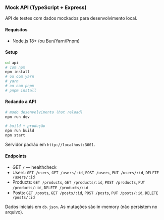 ### Mock API (TypeScript + Express)

API de testes com dados mockados para desenvolvimento local.

#### Requisitos
- Node.js 18+ (ou Bun/Yarn/Pnpm)

#### Setup
```bash
cd api
# com npm
npm install
# ou com yarn
# yarn
# ou com pnpm
# pnpm install
```

#### Rodando a API
```bash
# modo desenvolvimento (hot reload)
npm run dev

# build + produção
npm run build
npm start
```

Servidor padrão em `http://localhost:3001`.

#### Endpoints
- GET `/` — healthcheck
- Users: `GET /users`, `GET /users/:id`, `POST /users`, `PUT /users/:id`, `DELETE /users/:id`
- Products: `GET /products`, `GET /products/:id`, `POST /products`, `PUT /products/:id`, `DELETE /products/:id`
- Posts: `GET /posts`, `GET /posts/:id`, `POST /posts`, `PUT /posts/:id`, `DELETE /posts/:id`

Dados iniciais em `db.json`. As mutações são in-memory (não persistem no arquivo).


